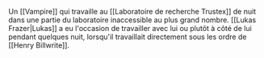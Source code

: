 Un [[Vampire]] qui travaille au [[Laboratoire de recherche Trustex]] de nuit dans une partie du laboratoire inaccessible au plus grand nombre. [[Lukas Frazer|Lukas]] a eu l'occasion de travailler avec lui ou plutôt à côté de lui pendant quelques nuit, lorsqu'il travaillait directement sous les ordre de [[Henry Billwrite]].